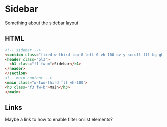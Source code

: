 # Sidebar

Something about the sidebar layout

## HTML

```html
<!-- sidebar -->
<section class="fixed w-third top-0 left-0 vh-100 ov-y-scroll fll bg-ghost-white">
<header class="pl3">
  <h1 class="f1 fw-m">Sidebar</h1>
</header>
</section>
<!-- main content -->
<main class="w-two-third fll vh-100">
<h3 class="f3 fw-b">Main</h3>
</main>
```

## Links
Maybe a link to how to enable filter on list elements?
